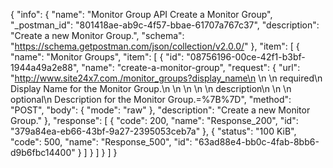{
  "info": {
    "name": "Monitor Group API Create a Monitor Group",
    "_postman_id": "801418ae-ab9c-4f57-bbae-61707a767c37",
    "description": "Create a new Monitor Group.",
    "schema": "https://schema.getpostman.com/json/collection/v2.0.0/"
  },
  "item": [
    {
      "name": "Monitor Groups",
      "item": [
        {
          "id": "08756196-00ce-42f1-b3bf-1944a49a2e88",
          "name": "create-a-monitor-group",
          "request": {
            "url": "http://www.site24x7.com./monitor_groups?display_name\n        \n        \n            required\n            Display Name for the Monitor Group.\n        \n    \n    \n        \n        description\n        \n        \n            optional\n            Description for the Monitor Group.=%7B%7D",
            "method": "POST",
            "body": {
              "mode": "raw"
            },
            "description": "Create a new Monitor Group."
          },
          "response": [
            {
              "code": 200,
              "name": "Response_200",
              "id": "379a84ea-eb66-43bf-9a27-2395053ceb7a"
            },
            {
              "status": "100 KiB",
              "code": 500,
              "name": "Response_500",
              "id": "63ad88e4-bb0c-4fab-8bb6-d9b6fbc14400"
            }
          ]
        }
      ]
    }
  ]
}